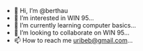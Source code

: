 - 👋 Hi, I’m @berthau
- 👀 I’m interested in WIN 95...
- 🌱 I’m currently learning computer basics...
- 💞️ I’m looking to collaborate on WIN 95...
- 📫 How to reach me uribeb@gmail.com...

<!---
berthau/berthau is a ✨ special ✨ repository because its `README.md` (this file) appears on your GitHub profile.
You can click the Preview link to take a look at your changes.
--->
